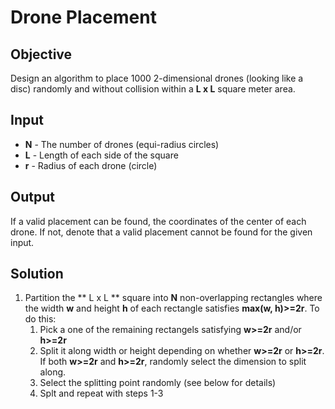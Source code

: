 # Drone Placement

## Objective

Design an algorithm to place 1000 2-dimensional drones (looking like a disc) randomly and without collision within a **L x L** square meter area.

## Input
- **N** - The number of drones (equi-radius circles)
- **L** - Length of each side of the square
- **r** - Radius of each drone (circle)

## Output

If a valid placement can be found, the coordinates of the center of each drone.  If not, denote that a valid placement cannot be found for the given input.

## Solution

1. Partition the ** L x L ** square into **N** non-overlapping rectangles where the width **w** and height **h** of each rectangle satisfies **max(w, h)>=2r**. To do this:
	1. Pick a one of the remaining rectangels satisfying **w>=2r** and/or **h>=2r**
	1. Split it along width or height depending on whether **w>=2r** or **h>=2r**. If both **w>=2r** and **h>=2r**, randomly select the dimension to split along.
	1. Select the splitting point randomly (see below for details)
	1. Splt and repeat with steps 1-3
